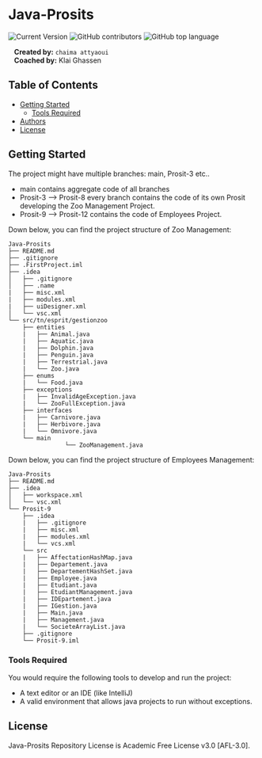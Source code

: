 # Java-Prosits
![Current Version](https://img.shields.io/badge/version-v1.2-blue)
![GitHub contributors](https://img.shields.io/github/contributors/madhur-taneja/README-Template)
![GitHub top language](https://github.com/chaimaattyaoui/Rendu_java)


&nbsp;&nbsp;&nbsp;**Created by:** `chaima attyaoui`<br>
&nbsp;&nbsp;&nbsp;**Coached by:** Klai Ghassen

## Table of Contents
- [Getting Started](#getting-started)
	- [Tools Required](#tools-required)
- [Authors](#authors)
- [License](#license)

## Getting Started

The project might have multiple branches: main, Prosit-3 etc..

* main contains aggregate code of all branches
* Prosit-3 --> Prosit-8 every branch contains the code of its own Prosit developing the Zoo Management Project.
* Prosit-9 --> Prosit-12 contains the code of Employees Project.

Down below, you can find the project structure of Zoo Management:

	Java-Prosits
	├── README.md
	├── .gitignore
	├── .FirstProject.iml
	├── .idea
	│   ├── .gitignore
	│   ├── .name
	|   ├── misc.xml
	|   ├── modules.xml
	|   ├── uiDesigner.xml
	│   └── vsc.xml
	└── src/tn/esprit/gestionzoo
		├── entities
		|   ├── Animal.java
		|   ├── Aquatic.java
		|   ├── Dolphin.java
		|   ├── Penguin.java
		|   ├── Terrestrial.java
		|   └── Zoo.java
		├── enums
		|   └── Food.java
		├── exceptions
		|   ├── InvalidAgeException.java
		|   └── ZooFullException.java
		├── interfaces
		|   ├── Carnivore.java
		|   ├── Herbivore.java
		|   └── Omnivore.java
		└── main
                    └── ZooManagement.java

Down below, you can find the project structure of Employees Management:

	Java-Prosits
	├── README.md
	├── .idea
	│   ├── workspace.xml
	│   └── vsc.xml
	└── Prosit-9
		├── .idea
		|   ├── .gitignore
		|   ├── misc.xml
		|   ├── modules.xml
		|   └── vcs.xml
		└── src
		|   ├── AffectationHashMap.java
		|   ├── Departement.java
		|   ├── DepartementHashSet.java
		|   ├── Employee.java
		|   ├── Etudiant.java
		|   ├── EtudiantManagement.java
		|   ├── IDEpartement.java
		|   ├── IGestion.java
		|   ├── Main.java
		|   ├── Management.java
		|   └── SocieteArrayList.java
		├── .gitignore
		└── Prosit-9.iml

### Tools Required

You would require the following tools to develop and run the project:

* A text editor or an IDE (like IntelliJ)
* A valid environment that allows java projects to run without exceptions.


## License

Java-Prosits Repository License is Academic Free License v3.0 [AFL-3.0].
